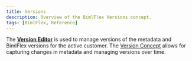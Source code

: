 ```yaml
---
title: Versions
description: Overview of the BimlFlex Versions concept.
tags: [BimlFlex, Reference]
---
```

The [**Version Editor**](bimlflex-version-editor) is used to manage versions of the metadata and BimlFlex versions for the active customer. The [Version Concept](bimlflex-concepts-version) allows for capturing changes in metadata and managing versions over time.

